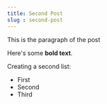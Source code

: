 ```yaml
---
title: Second Post
slug : second-post
---
```


This is the paragraph of the post

Here's some __bold text__.

Creating a second list:  


* First
* Second
* Third
